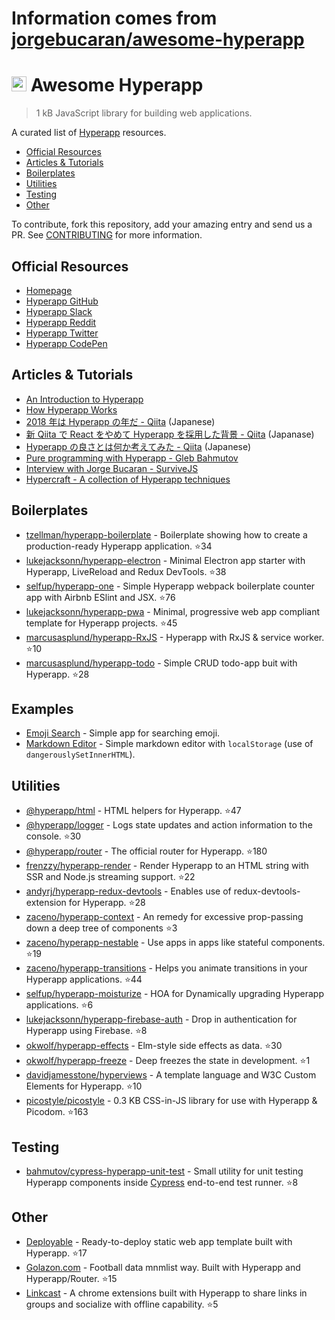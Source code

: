# Information comes from [jorgebucaran/awesome-hyperapp](https://github.com/jorgebucaran/awesome-hyperapp)
# <img height=24 src=https://cdn.rawgit.com/JorgeBucaran/f53d2c00bafcf36e84ffd862f0dc2950/raw/882f20c970ff7d61aa04d44b92fc3530fa758bc0/Hyperapp.svg> Awesome Hyperapp

> 1 kB JavaScript library for building web applications.

A curated list of [Hyperapp](https://github.com/hyperapp/hyperapp) resources.

<!-- TOC -->

* [Official Resources](#official-resources)
* [Articles & Tutorials](#articles--tutorials)
* [Boilerplates](#boilerplates)
* [Utilities](#utilities)
* [Testing](#testing)
* [Other](#other)

<!-- /TOC -->

To contribute, fork this repository, add your amazing entry and send us a PR. See [CONTRIBUTING](/CONTRIBUTING.md) for more information.

## Official Resources

* [Homepage](https://hyperapp.js.org)
* [Hyperapp GitHub](https://github.com/hyperapp/hyperapp/tree/master/docs)
* [Hyperapp Slack](https://hyperappjs.herokuapp.com/)
* [Hyperapp Reddit](https://www.reddit.com/r/hyperapp/)
* [Hyperapp Twitter](https://twitter.com/hyperappjs)
* [Hyperapp CodePen](https://codepen.io/hyperapp/)

## Articles & Tutorials

* [An Introduction to Hyperapp](https://www.sitepoint.com/hyperapp-1-kb-javascript-library/)
* [How Hyperapp Works](https://gist.github.com/JorgeBucaran/8dc33b7947f3193eb2ea3d5700e27036)
* [2018 年は Hyperapp の年だ - Qiita](https://qiita.com/JorgeBucaran/items/c48446babe0627e25ee6) (Japanese)
* [新 Qiita で React をやめて Hyperapp を採用した背景 - Qiita](https://qiita.com/yuku_t/items/2839e57a1933507f36b4) (Japanase)
* [Hyperapp の良さとは何か考えてみた - Qiita](https://qiita.com/ababup1192/items/0dd5c70bee5feaf5dea3) (Japanese)
* [Pure programming with Hyperapp - Gleb Bahmutov](https://glebbahmutov.com/blog/pure-programming-with-hyper-app)
* [Interview with Jorge Bucaran - SurviveJS](https://survivejs.com/blog/hyperapp-interview)
* [Hypercraft - A collection of Hyperapp techniques](https://zaceno.github.io/hypercraft/)

## Boilerplates

* [tzellman/hyperapp-boilerplate](https://github.com/tzellman/hyperapp-boilerplate) - Boilerplate showing how to create a production-ready Hyperapp application. :star:34
* [lukejacksonn/hyperapp-electron](https://github.com/lukejacksonn/hyperapp-electron) - Minimal Electron app starter with Hyperapp, LiveReload and Redux DevTools. :star:38
* [selfup/hyperapp-one](https://github.com/selfup/hyperapp-one) - Simple Hyperapp webpack boilerplate counter app with Airbnb ESlint and JSX. :star:76
* [lukejacksonn/hyperapp-pwa](https://github.com/lukejacksonn/hyperapp-pwa) - Minimal, progressive web app compliant template for Hyperapp projects. :star:45
* [marcusasplund/hyperapp-RxJS](https://github.com/marcusasplund/hyperapp-RxJS) - Hyperapp with RxJS & service worker. :star:10
* [marcusasplund/hyperapp-todo](https://github.com/marcusasplund/hyperapp-todo-simple) - Simple CRUD todo-app buit with Hyperapp. :star:28

## Examples

* [Emoji Search](https://codepen.io/ismamz/pen/ppGMWM) - Simple app for searching emoji.
* [Markdown Editor](https://codepen.io/ismamz/pen/wpNvmy) - Simple markdown editor with `localStorage` (use of `dangerouslySetInnerHTML`).

## Utilities

* [@hyperapp/html](https://github.com/hyperapp/html) - HTML helpers for Hyperapp. :star:47
* [@hyperapp/logger](https://github.com/hyperapp/logger) - Logs state updates and action information to the console. :star:30
* [@hyperapp/router](https://github.com/hyperapp/router) - The official router for Hyperapp. :star:180
* [frenzzy/hyperapp-render](https://github.com/frenzzy/hyperapp-render) - Render Hyperapp to an HTML string with SSR and Node.js streaming support. :star:22
* [andyrj/hyperapp-redux-devtools](https://github.com/andyrj/hyperapp-redux-devtools) - Enables use of redux-devtools-extension for Hyperapp. :star:28
* [zaceno/hyperapp-context](https://github.com/zaceno/hyperapp-context) - An remedy for excessive prop-passing down a deep tree of components :star:3
* [zaceno/hyperapp-nestable](https://github.com/zaceno/hyperapp-nestable) - Use apps in apps like stateful components. :star:19
* [zaceno/hyperapp-transitions](https://github.com/zaceno/hyperapp-transitions) - Helps you animate transitions in your Hyperapp applications. :star:44
* [selfup/hyperapp-moisturize](https://github.com/selfup/hyperapp-moisturize) - HOA for Dynamically upgrading Hyperapp applications. :star:6
* [lukejacksonn/hyperapp-firebase-auth](https://github.com/lukejacksonn/hyperapp-firebase-auth) - Drop in authentication for Hyperapp using Firebase. :star:8
* [okwolf/hyperapp-effects](https://github.com/okwolf/hyperapp-effects) - Elm-style side effects as data. :star:30
* [okwolf/hyperapp-freeze](https://github.com/okwolf/hyperapp-freeze) - Deep freezes the state in development. :star:1
* [davidjamesstone/hyperviews](https://github.com/davidjamesstone/hyperviews) - A template language and W3C Custom Elements for Hyperapp. :star:10
* [picostyle/picostyle](https://github.com/picostyle/picostyle) - 0.3 KB CSS-in-JS library for use with Hyperapp & Picodom. :star:163

## Testing

* [bahmutov/cypress-hyperapp-unit-test](https://github.com/bahmutov/cypress-hyperapp-unit-test) - Small utility for unit testing Hyperapp components inside [Cypress](https://github.com/cypress-io/cypress) end-to-end test runner. :star:8

## Other

* [Deployable](https://github.com/lukejacksonn/deployable) - Ready-to-deploy static web app template built with Hyperapp. :star:17
* [Golazon.com](https://github.com/sobstel/golazon) - Football data mnmlist way. Built with Hyperapp and Hyperapp/Router. :star:15
* [Linkcast](https://github.com/ajaxtown/linkcast) - A chrome extensions built with Hyperapp to share links in groups and socialize with offline capability. :star:5

